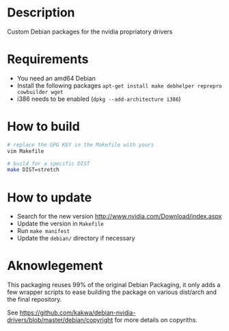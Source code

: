 # Description 

Custom Debian packages for the nvidia propriatory drivers

# Requirements

* You need an amd64 Debian
* Install the following packages `apt-get install make debhelper reprepro cowbuilder wget`
* i386 needs to be enabled (`dpkg --add-architecture i386`)


# How to build

```bash
# replace the GPG KEY in the Makefile with yours
vim Makefile

# build for a specific DIST
make DIST=stretch
```

# How to update

* Search for the new version http://www.nvidia.com/Download/index.aspx
* Update the version in `Makefile`
* Run `make manifest`
* Update the `debian/` directory if necessary

# Aknowlegement

This packaging reuses 99% of the original Debian Packaging, it only adds a few wrapper scripts to ease building the package on various dist/arch and the final repository.

See https://github.com/kakwa/debian-nvidia-drivers/blob/master/debian/copyright for more details on copyriths.
